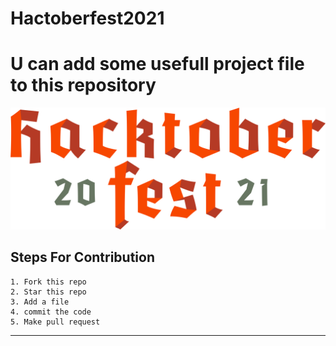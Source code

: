 # Hactoberfest2021

 # U can add some usefull project file to this repository
 
![Hacktoberfest 2021](logo.png)




## Steps For Contribution

    1. Fork this repo
    2. Star this repo
    3. Add a file
    4. commit the code
    5. Make pull request
***
